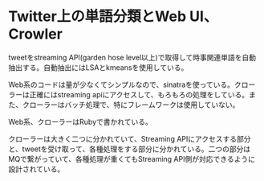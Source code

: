 # Twitter上の単語分類とWeb UI、Crowler

tweetをstreaming API(garden hose level以上)で取得して時事関連単語を自動抽出する。自動抽出にはLSAとkmeansを使用している。

Web系のコードは量が少なくてシンプルなので、sinatraを使っている。クローラーは正確にはstreaming apiにアクセスして、もろもろの処理をしている。また、クローラーはバッチ処理で、特にフレームワークは使用していない。

Web系、クローラーはRubyで書かれている。

クローラーは大きく二つに分かれていて、Streaming APIにアクセスする部分と、tweetを受け取って、各種処理をする部分に分かれている。二つの部分はMQで繋がっていて、各種処理が重くてもStreaming API側が対応できるように設計されている。

